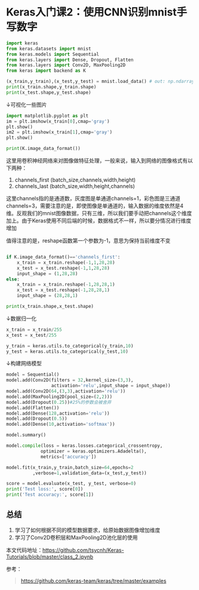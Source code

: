 # Keras入门课2：使用CNN识别mnist手写数字


```python
import keras
from keras.datasets import mnist
from keras.models import Sequential
from keras.layers import Dense, Dropout, Flatten
from keras.layers import Conv2D, MaxPooling2D
from keras import backend as K
```


```python
(x_train,y_train),(x_test,y_test) = mnist.load_data() # out: np.ndarray
print(x_train.shape,y_train.shape)
print(x_test.shape,y_test.shape)
```

↓可视化一些图片


```python
import matplotlib.pyplot as plt
im = plt.imshow(x_train[0],cmap='gray')
plt.show()
im2 = plt.imshow(x_train[1],cmap='gray')
plt.show()
```


```python
print(K.image_data_format())
```

这里用卷积神经网络来对图像做特征处理，一般来说，输入到网络的图像格式有以下两种：
1. channels_first (batch_size,channels,width,height)
1. channels_last  (batch_size,width,height,channels)

这里channels指的是通道数，灰度图是单通道channels=1，彩色图是三通道channels=3，需要注意的是，即使图像是单通道的，输入数据的维度依然是4维。反观我们的mnist图像数据，只有三维，所以我们要手动把channels这个维度加上。由于Keras使用不同后端的时候，数据格式不一样，所以要分情况进行维度增加

值得注意的是，reshape函数第一个参数为-1，意思为保持当前维度不变


```python

if K.image_data_format()=='channels_first':
    x_train = x_train.reshape(-1,1,28,28)
    x_test = x_test.reshape(-1,1,28,28)
    input_shape = (1,28,28)
else:
    x_train = x_train.reshape(-1,28,28,1)
    x_test = x_test.reshape(-1,28,28,1)
    input_shape = (28,28,1)
```


```python
print(x_train.shape,x_test.shape)
```

↓数据归一化


```python
x_train = x_train/255
x_test = x_test/255
```


```python
y_train = keras.utils.to_categorical(y_train,10)
y_test = keras.utils.to_categorical(y_test,10)
```

↓构建网络模型


```python
model = Sequential()
model.add(Conv2D(filters = 32,kernel_size=(3,3),
                 activation='relu',input_shape = input_shape))
model.add(Conv2D(64,(3,3),activation='relu'))
model.add(MaxPooling2D(pool_size=(2,2)))
model.add(Dropout(0.25))#25%的参数会被舍弃
model.add(Flatten())
model.add(Dense(128,activation='relu'))
model.add(Dropout(0.5))
model.add(Dense(10,activation='softmax'))
```


```python
model.summary()
```


```python
model.compile(loss = keras.losses.categorical_crossentropy,
             optimizer = keras.optimizers.Adadelta(),
             metrics=['accuracy'])
```


```python
model.fit(x_train,y_train,batch_size=64,epochs=2
          ,verbose=1,validation_data=(x_test,y_test))
```


```python
score = model.evaluate(x_test, y_test, verbose=0)
print('Test loss:', score[0])
print('Test accuracy:', score[1])
```

## 总结

1. 学习了如何根据不同的模型数据要求，给原始数据图像增加维度
2. 学习了Conv2D卷积层和MaxPooling2D池化层的使用

本文代码地址：https://github.com/tsycnh/Keras-Tutorials/blob/master/class_2.ipynb

参考：
> https://github.com/keras-team/keras/tree/master/examples


```python

```
